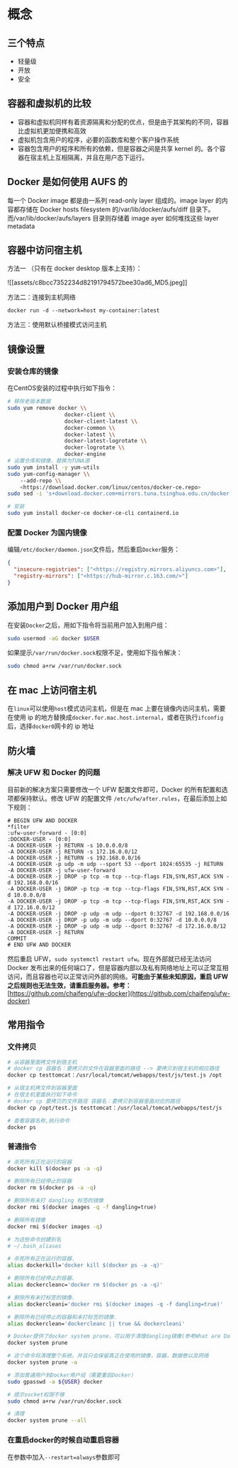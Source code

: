 # 概念

## 三个特点

- 轻量级
- 开放
- 安全

## 容器和虚拟机的比较

- 容器和虚拟机同样有着资源隔离和分配的优点，但是由于其架构的不同，容器比虚拟机更加便携和高效
- 虚拟机包含用户的程序，必要的函数库和整个客户操作系统
- 容器包含用户的程序和所有的依赖，但是容器之间是共享 kernel 的。各个容器在宿主机上互相隔离，并且在用户态下运行。

## Docker 是如何使用 AUFS 的

每一个 Docker image 都是由一系列 read-only layer 组成的。image layer 的内 容都存储在 Docker hosts filesystem 的/var/lib/docker/aufs/diff 目录下。而/var/lib/docker/aufs/layers 目录则存储着 image ayer 如何堆找这些 layer metadata

## 容器中访问宿主机

方法一 （只有在 docker desktop 版本上支持）：

![[assets/c8bcc7352234d82191794572bee30ad6_MD5.jpeg]]

方法二：连接到主机网络

```shell
docker run -d --network=host my-container:latest
```

方法三：使用默认桥接模式访问主机


## 镜像设置

### 安装仓库的镜像

在CentOS安装的过程中执行如下指令：

```bash
# 移除老版本数据
sudo yum remove docker \\
                  docker-client \\
                  docker-client-latest \\
                  docker-common \\
                  docker-latest \\
                  docker-latest-logrotate \\
                  docker-logrotate \\
                  docker-engine
# 设置仓库和镜像，替换为TUNA源
sudo yum install -y yum-utils
sudo yum-config-manager \\
    --add-repo \\
    <https://download.docker.com/linux/centos/docker-ce.repo>
sudo sed -i 's+download.docker.com+mirrors.tuna.tsinghua.edu.cn/docker-ce+' /etc/yum.repos.d/docker-ce.repo

# 安装
sudo yum install docker-ce docker-ce-cli containerd.io
```

### 配置 Docker 为国内镜像

编辑`/etc/docker/daemon.json`文件后，然后重启`Docker`服务：

```json
{
  "insecure-registries": ["<https://registry.mirrors.aliyuncs.com>"],
  "registry-mirrors": ["<https://hub-mirror.c.163.com/>"]
}
```

## 添加用户到 Docker 用户组

在安装`Docker`之后，用如下指令将当前用户加入到用户组：

```bash
sudo usermod -aG docker $USER
```

如果提示`/var/run/docker.sock`权限不足，使用如下指令解决：

```bash
sudo chmod a+rw /var/run/docker.sock
```

## 在 mac 上访问宿主机

在`linux`可以使用`host`模式访问主机，但是在 mac 上要在镜像内访问主机，需要在使用 ip 的地方替换成`docker.for.mac.host.internal`，或者在执行`ifconfig`后，选择`docker0`网卡的 ip 地址

## 防火墙

### 解决 UFW 和 Docker 的问题

目前新的解决方案只需要修改一个 UFW 配置文件即可，Docker 的所有配置和选项都保持默认。修改 UFW 的配置文件 `/etc/ufw/after.rules`，在最后添加上如下规则：

```
# BEGIN UFW AND DOCKER
*filter
:ufw-user-forward - [0:0]
:DOCKER-USER - [0:0]
-A DOCKER-USER -j RETURN -s 10.0.0.0/8
-A DOCKER-USER -j RETURN -s 172.16.0.0/12
-A DOCKER-USER -j RETURN -s 192.168.0.0/16
-A DOCKER-USER -p udp -m udp --sport 53 --dport 1024:65535 -j RETURN
-A DOCKER-USER -j ufw-user-forward
-A DOCKER-USER -j DROP -p tcp -m tcp --tcp-flags FIN,SYN,RST,ACK SYN -d 192.168.0.0/16
-A DOCKER-USER -j DROP -p tcp -m tcp --tcp-flags FIN,SYN,RST,ACK SYN -d 10.0.0.0/8
-A DOCKER-USER -j DROP -p tcp -m tcp --tcp-flags FIN,SYN,RST,ACK SYN -d 172.16.0.0/12
-A DOCKER-USER -j DROP -p udp -m udp --dport 0:32767 -d 192.168.0.0/16
-A DOCKER-USER -j DROP -p udp -m udp --dport 0:32767 -d 10.0.0.0/8
-A DOCKER-USER -j DROP -p udp -m udp --dport 0:32767 -d 172.16.0.0/12
-A DOCKER-USER -j RETURN
COMMIT
# END UFW AND DOCKER
```

然后重启 UFW，`sudo systemctl restart ufw`。现在外部就已经无法访问 Docker 发布出来的任何端口了，但是容器内部以及私有网络地址上可以正常互相访问，而且容器也可以正常访问外部的网络。**可能由于某些未知原因，重启 UFW 之后规则也无法生效，请重启服务器。参考：**[https://github.com/chaifeng/ufw-docker](https://github.com/chaifeng/ufw-docker)

## 常用指令

### 文件拷贝

```bash
# 从容器里面拷文件到宿主机
# docker cp 容器名：要拷贝的文件在容器里面的路径 --> 要拷贝到宿主机的相应路径
docker cp testtomcat：/usr/local/tomcat/webapps/test/js/test.js /opt

# 从宿主机拷文件到容器里面
# 在宿主机里面执行如下命令
# docker cp 要拷贝的文件路径 容器名：要拷贝到容器里面对应的路径
docker cp /opt/test.js testtomcat：/usr/local/tomcat/webapps/test/js

# 查看容器名称,执行命令
docker ps
```

### 普通指令

```bash
# 杀死所有正在运行的容器
docker kill $(docker ps -a -q)

# 删除所有已经停止的容器
docker rm $(docker ps -a -q)

# 删除所有未打 dangling 标签的镜像
docker rmi $(docker images -q -f dangling=true)

# 删除所有镜像
docker rmi $(docker images -q)

# 为这些命令创建别名
# ~/.bash_aliases

# 杀死所有正在运行的容器.
alias dockerkill='docker kill $(docker ps -a -q)'

# 删除所有已经停止的容器.
alias dockercleanc='docker rm $(docker ps -a -q)'

# 删除所有未打标签的镜像.
alias dockercleani='docker rmi $(docker images -q -f dangling=true)'

# 删除所有已经停止的容器和未打标签的镜像.
alias dockerclean='dockercleanc || true && dockercleani'

# Docker提供了docker system prune，可以用于清理dangling镜像(参考What are Docker <none>:<none> images?)和容器，以及失效的数据卷和网络。
docker system prune

# 这个命令将清理整个系统，并且只会保留真正在使用的镜像，容器，数据卷以及网络
docker system prune -a

# 添加普通用户到Docker用户组（需要重启Docker）
sudo gpasswd -a ${USER} docker

# 提示socket权限不够
sudo chmod a+rw /var/run/docker.sock

# 清理
docker system prune --all
```

### 在重启docker的时候自动重启容器

在参数中加入`--restart=always`参数即可